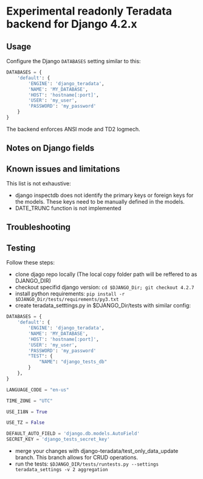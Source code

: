 # Experimental readonly Teradata backend for Django 4.2.x

## Usage


Configure the Django `DATABASES` setting similar to this:

```python
DATABASES = {
    'default': {
        'ENGINE': 'django_teradata',
        'NAME': 'MY_DATABASE',
        'HOST': 'hostname[:port]',
        'USER': 'my_user',
        'PASSWORD': 'my_password'
    }
}
```

The backend enforces ANSI mode and TD2 logmech. 

## Notes on Django fields

## Known issues and limitations

This list is not exhaustive:
* django inspectdb does not identify the primary keys or foreign keys for the models. 
These keys need to be manually defined in the models.
* DATE_TRUNC function is not implemented  

## Troubleshooting

## Testing
Follow these steps:
* clone djago repo locally (The local copy folder path will be reffered to as DJANGO_DIR)
* checkout specifid django version: `cd $DJANGO_Dir; git checkout 4.2.7`
* install python requirements: `pip install -r $DJANGO_Dir/tests/requirements/py3.txt`
* create teradata_setttings.py in $DJANGO_Dir/tests with similar config:
```python
DATABASES = {
    'default': {
        'ENGINE': 'django_teradata',
        'NAME': 'MY_DATABASE',
        'HOST': 'hostname[:port]',
        'USER': 'my_user',
        'PASSWORD': 'my_password'
        "TEST": {
            "NAME": "django_tests_db"
        }
    },
}

LANGUAGE_CODE = "en-us"

TIME_ZONE = "UTC"

USE_I18N = True

USE_TZ = False

DEFAULT_AUTO_FIELD = 'django.db.models.AutoField'
SECRET_KEY = 'django_tests_secret_key'

```
* merge your changes with django-teradata/test_only_data_update branch. This branch allows for CRUD operations.
* run the tests: `$DJANGO_DIR/tests/runtests.py --settings teradata_settings -v 2 aggregation`

